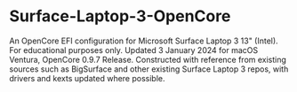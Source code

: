 # Surface-Laptop-3-OpenCore
An OpenCore EFI configuration for Microsoft Surface Laptop 3 13" (Intel). For educational purposes only. Updated 3 January 2024 for macOS Ventura, OpenCore 0.9.7 Release. Constructed with reference from existing sources such as BigSurface and other existing Surface Laptop 3 repos, with drivers and kexts updated where possible.
